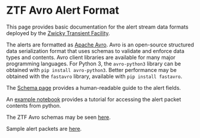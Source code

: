 ZTF Avro Alert Format
=====================

This page provides basic documentation for the alert stream data formats
deployed by the [Zwicky Transient Facility](http://ztf.caltech.edu).

The alerts are formatted as [Apache Avro](https://avro.apache.org/).  Avro is an open-source structured data serialization format that uses schemas to validate and enforce data types and contents.  Avro client libraries are available for many major programming languages.  For Python 3, the `avro-python3` library can be obtained with `pip install avro-python3`.  Better performance may be obtained with the `fastavro` library, available with `pip install fastavro`.

The [Schema page](schema.md) provides a human-readable guide to the alert fields. 

An [example notebook](https://github.com/ZwickyTransientFacility/ztf-avro-alert/blob/master/notebooks/Working_with_avro_files.ipynb) provides a tutorial for accessing the alert packet contents from python.

The ZTF Avro schemas may be seen [here](https://github.com/ZwickyTransientFacility/ztf-avro-alert/tree/master/schema).  

Sample alert packets are [here](https://github.com/ZwickyTransientFacility/ztf-avro-alert/tree/master/data).  

